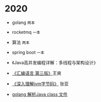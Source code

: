 # 2020

- golang `两本`
- rocketmq `一本`
- 算法 `两本`
- spring boot `一本`

- 《Java高并发编程详解：多线程与架构设计》
- [《汇编语言 第三版》](../assembly/汇编语言-第三版.md)王爽
- [《深入理解jvm字节码》](../jvm/深入理解jvm字节码.md) 张亚
- [golang 解析Java class 文件](https://github.com/web1992/goclass)